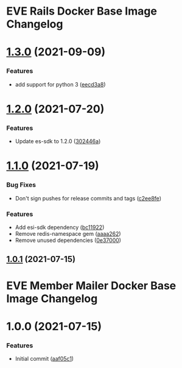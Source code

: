 # EVE Rails Docker Base Image Changelog

# [1.3.0](https://github.com/bokoboshahni/eve-rails-docker-base/compare/v1.2.0...v1.3.0) (2021-09-09)


### Features

* add support for python 3 ([eecd3a8](https://github.com/bokoboshahni/eve-rails-docker-base/commit/eecd3a8d0c5130f868f45178d8c95fdf8dcfde14))

# [1.2.0](https://github.com/bokoboshahni/eve-rails-docker-base/compare/v1.1.0...v1.2.0) (2021-07-20)


### Features

* Update es-sdk to 1.2.0 ([302446a](https://github.com/bokoboshahni/eve-rails-docker-base/commit/302446a6d7852609e0fedd6873b2f71ce72f9605))

# [1.1.0](https://github.com/bokoboshahni/eve-rails-docker-base/compare/v1.0.1...v1.1.0) (2021-07-19)


### Bug Fixes

* Don't sign pushes for release commits and tags ([c2ee8fe](https://github.com/bokoboshahni/eve-rails-docker-base/commit/c2ee8feb3e75cdc7ea45688c5facb91f269e7641))


### Features

* Add esi-sdk dependency ([bc11922](https://github.com/bokoboshahni/eve-rails-docker-base/commit/bc119229611588d606314e75ba4be63de860802a))
* Remove redis-namespace gem ([aaaa262](https://github.com/bokoboshahni/eve-rails-docker-base/commit/aaaa2623ebd0f8687801bf866686a7a5c8243782))
* Remove unused dependencies ([0e37000](https://github.com/bokoboshahni/eve-rails-docker-base/commit/0e3700020634f2e34dcbbcd4696c85d2a0023e7d))

## [1.0.1](https://github.com/bokoboshahni/eve-rails-docker-base/compare/v1.0.0...v1.0.1) (2021-07-15)

# EVE Member Mailer Docker Base Image Changelog

# 1.0.0 (2021-07-15)


### Features

* Initial commit ([aaf05c1](https://github.com/bokoboshahni/eve-rails-docker-base/commit/aaf05c128155c7e19a35ac821460e93709f54782))
